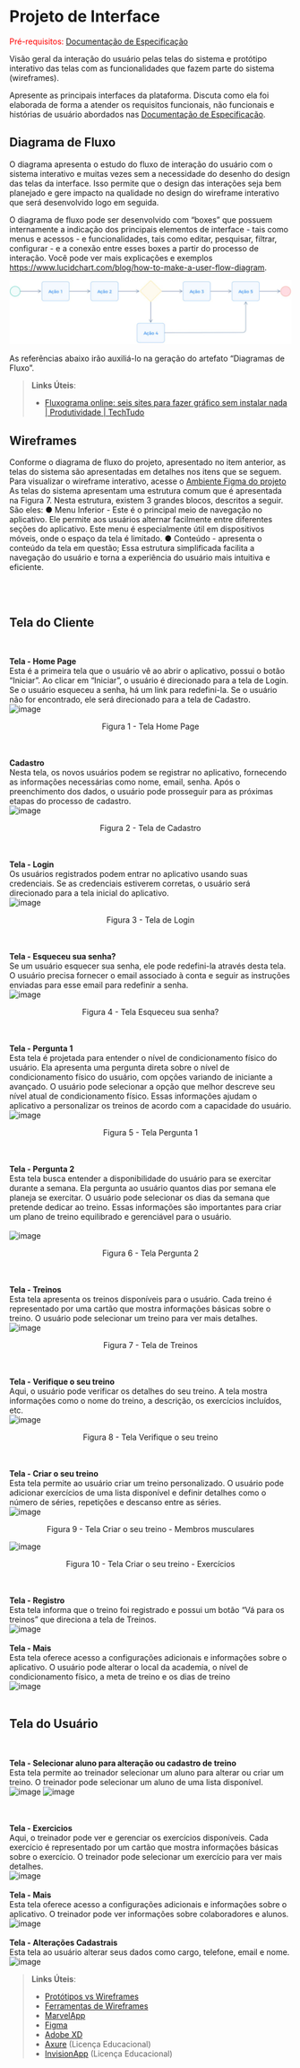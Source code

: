 
# Projeto de Interface

<span style="color:red">Pré-requisitos: <a href="2-Especificação do Projeto.md"> Documentação de Especificação</a></span>

Visão geral da interação do usuário pelas telas do sistema e protótipo interativo das telas com as funcionalidades que fazem parte do sistema (wireframes).

 Apresente as principais interfaces da plataforma. Discuta como ela foi elaborada de forma a atender os requisitos funcionais, não funcionais e histórias de usuário abordados nas <a href="2-Especificação do Projeto.md"> Documentação de Especificação</a>.

## Diagrama de Fluxo

O diagrama apresenta o estudo do fluxo de interação do usuário com o sistema interativo e  muitas vezes sem a necessidade do desenho do design das telas da interface. Isso permite que o design das interações seja bem planejado e gere impacto na qualidade no design do wireframe interativo que será desenvolvido logo em seguida.

O diagrama de fluxo pode ser desenvolvido com “boxes” que possuem internamente a indicação dos principais elementos de interface - tais como menus e acessos - e funcionalidades, tais como editar, pesquisar, filtrar, configurar - e a conexão entre esses boxes a partir do processo de interação. Você pode ver mais explicações e exemplos https://www.lucidchart.com/blog/how-to-make-a-user-flow-diagram.

![Exemplo de Diagrama de Fluxo](img/diagramafluxo2.jpg)

As referências abaixo irão auxiliá-lo na geração do artefato “Diagramas de Fluxo”.

> **Links Úteis**:
> - [Fluxograma online: seis sites para fazer gráfico sem instalar nada | Produtividade | TechTudo](https://www.techtudo.com.br/listas/2019/03/fluxograma-online-seis-sites-para-fazer-grafico-sem-instalar-nada.ghtml)

## Wireframes
Conforme o diagrama de fluxo do projeto, apresentado no item anterior, as telas do sistema 
são apresentadas em detalhes nos itens que se seguem. Para visualizar o wireframe 
interativo, acesse o [Ambiente Figma do projeto](https://www.figma.com/file/nbflwFG3Nav2u20pyj1AdP/Untitled?type=design&node-id=0-1&mode=design)
<br>
As telas do sistema apresentam uma estrutura comum que é apresentada na Figura 7. Nesta 
estrutura, existem 3 grandes blocos, descritos a seguir. São eles:
● Menu Inferior - Este é o principal meio de navegação no aplicativo. Ele permite aos usuários alternar facilmente entre diferentes seções do aplicativo. Este menu é especialmente útil em dispositivos móveis, onde o espaço da tela é limitado.
● Conteúdo - apresenta o conteúdo da tela em questão;
Essa estrutura simplificada facilita a navegação do usuário e torna a experiência do usuário mais intuitiva e eficiente.

<br><br>

<h2>Tela do Cliente</h2>
<br>

**Tela - Home Page**
<br>
Esta é a primeira tela que o usuário vê ao abrir o aplicativo, possui o botão “Iniciar”. Ao clicar em “Iniciar”, o usuário é direcionado para a tela de Login. Se o usuário esqueceu a senha, há um link para redefini-la. Se o usuário não for encontrado, ele será direcionado para a tela de Cadastro.
<br>
![image](https://github.com/ICEI-PUC-Minas-PMV-ADS/ads-2024-1-e3-proj-mov-t5-fitness-app/assets/129282137/39fd9979-21f5-4f6f-a149-2a9c5dc40448)
<center>Figura 1 - Tela Home Page</center>

<br><br>
**Cadastro**
<br>
Nesta tela, os novos usuários podem se registrar no aplicativo, fornecendo as informações necessárias como nome, email, senha. Após o preenchimento dos dados, o usuário pode prosseguir para as próximas etapas do processo de cadastro.
<br>
![image](https://github.com/ICEI-PUC-Minas-PMV-ADS/ads-2024-1-e3-proj-mov-t5-fitness-app/assets/129282137/d668ecb8-b7e6-45c5-a9ef-47dc4ebb0868)
<center>Figura 2 - Tela de Cadastro</center>

<br><br>
**Tela - Login**
<br>
Os usuários registrados podem entrar no aplicativo usando suas credenciais. Se as credenciais estiverem corretas, o usuário será direcionado para a tela inicial do aplicativo.
<br>
![image](https://github.com/ICEI-PUC-Minas-PMV-ADS/ads-2024-1-e3-proj-mov-t5-fitness-app/assets/129282137/2d172313-f95b-4307-a238-903310b53596)
<center>Figura 3 - Tela de Login</center>

<br><br>
**Tela - Esqueceu sua senha?**
<br>
Se um usuário esquecer sua senha, ele pode redefini-la através desta tela. O usuário precisa fornecer o email associado à conta e seguir as instruções enviadas para esse email para redefinir a senha.
<br>
![image](https://github.com/ICEI-PUC-Minas-PMV-ADS/ads-2024-1-e3-proj-mov-t5-fitness-app/assets/129282137/8d4bba6a-3569-45b2-b8de-46b3ba1322f0)
<center>Figura 4 - Tela Esqueceu sua senha?</center>

<br><br>
**Tela - Pergunta 1**
<br>
Esta tela é projetada para entender o nível de condicionamento físico do usuário. Ela apresenta uma pergunta direta sobre o nível de condicionamento físico do usuário, com opções variando de iniciante a avançado. O usuário pode selecionar a opção que melhor descreve seu nível atual de condicionamento físico. Essas informações ajudam o aplicativo a personalizar os treinos de acordo com a capacidade do usuário.
<br>
![image](https://github.com/ICEI-PUC-Minas-PMV-ADS/ads-2024-1-e3-proj-mov-t5-fitness-app/assets/129282137/abad037d-1e70-4c55-ad48-3bb828fbbe8d)
<center>Figura 5 - Tela Pergunta 1</center>

<br><br>
**Tela - Pergunta 2**
<br>
Esta tela busca entender a disponibilidade do usuário para se exercitar durante a semana. Ela pergunta ao usuário quantos dias por semana ele planeja se exercitar. O usuário pode selecionar os dias da semana que pretende dedicar ao treino. Essas informações são importantes para criar um plano de treino equilibrado e gerenciável para o usuário.  
<br>
 ![image](https://github.com/ICEI-PUC-Minas-PMV-ADS/ads-2024-1-e3-proj-mov-t5-fitness-app/assets/129282137/012b056a-1983-4fb7-be01-ebcbc5248ed3)
 <center>Figura 6 - Tela Pergunta 2</center>
 
<br><br>
 **Tela - Treinos**
 <br>
Esta tela apresenta os treinos disponíveis para o usuário. Cada treino é representado por uma cartão que mostra informações básicas sobre o treino. O usuário pode selecionar um treino para ver mais detalhes.
<br>
 ![image](https://github.com/ICEI-PUC-Minas-PMV-ADS/ads-2024-1-e3-proj-mov-t5-fitness-app/assets/129282137/f6f242dd-2f2c-4a15-aff4-5a077a925f03)
 <center>Figura 7 - Tela de Treinos</center>
 
<br><br>
 **Tela - Verifique o seu treino**
 <br>
Aqui, o usuário pode verificar os detalhes do seu treino. A tela mostra informações como o nome do treino, a descrição, os exercícios incluídos, etc.
<br>
 ![image](https://github.com/ICEI-PUC-Minas-PMV-ADS/ads-2024-1-e3-proj-mov-t5-fitness-app/assets/129282137/9167a45d-4dc6-4e3a-86d7-bf828f76d5b5)
 <center>Figura 8 - Tela Verifique o seu treino</center>
  
<br><br>
**Tela - Criar o seu treino**
<br>
Esta tela permite ao usuário criar um treino personalizado. O usuário pode adicionar exercícios de uma lista disponível e definir detalhes como o número de séries, repetições e descanso entre as séries.
<br>
![image](https://github.com/ICEI-PUC-Minas-PMV-ADS/ads-2024-1-e3-proj-mov-t5-fitness-app/assets/129282137/c1fcd0a8-c0af-4694-9d2d-b9ef5588c06e)
<center>Figura 9 - Tela Criar o seu treino - Membros musculares</center>

![image](https://github.com/ICEI-PUC-Minas-PMV-ADS/ads-2024-1-e3-proj-mov-t5-fitness-app/assets/129282137/6eb39aef-b4ee-4a02-b78c-9a7f82ea4e2d)
<center>Figura 10 - Tela Criar o seu treino - Exercícios</center>

<br><br>
**Tela - Registro**
<br>
Esta tela informa que o treino foi registrado e possui um botão “Vá para os treinos” que direciona a tela de Treinos.
<br>
![image](https://github.com/ICEI-PUC-Minas-PMV-ADS/ads-2024-1-e3-proj-mov-t5-fitness-app/assets/129282137/0b95788d-c1e1-4d06-9e27-fcc34070fa32)
<br><br>
**Tela - Mais**
<br>
Esta tela oferece acesso a configurações adicionais e informações sobre o aplicativo. O usuário pode alterar o local da academia, o nível de condicionamento físico, a meta de treino e os dias de treino
<br>
![image](https://github.com/ICEI-PUC-Minas-PMV-ADS/ads-2024-1-e3-proj-mov-t5-fitness-app/assets/129282137/58d68418-c9f5-4671-8416-d9844c3ebb5a)
<br><br>

<h2>Tela do Usuário</h2>
<br>

**Tela - Selecionar aluno para alteração ou cadastro de treino**
<br>
 Esta tela permite ao treinador selecionar um aluno para alterar ou criar um treino. O treinador pode selecionar um aluno de uma lista disponível.
 <br>
![image](https://github.com/ICEI-PUC-Minas-PMV-ADS/ads-2024-1-e3-proj-mov-t5-fitness-app/assets/129282137/c431df8a-a929-4f37-8dc9-fac052374886)
![image](https://github.com/ICEI-PUC-Minas-PMV-ADS/ads-2024-1-e3-proj-mov-t5-fitness-app/assets/129282137/27c61fd6-ff6e-4743-889d-11c5d083e1fe)

<br><br>
**Tela - Exercicios**
<br>
Aqui, o treinador pode ver e gerenciar os exercícios disponíveis. Cada exercício é representado por um cartão que mostra informações básicas sobre o exercício. O treinador pode selecionar um exercício para ver mais detalhes.
<br>
![image](https://github.com/ICEI-PUC-Minas-PMV-ADS/ads-2024-1-e3-proj-mov-t5-fitness-app/assets/129282137/fd5e74e5-8a57-4ca1-a1ff-e38a2bca9bd0)
<br><br>
**Tela - Mais**
<br>
Esta tela oferece acesso a configurações adicionais e informações sobre o aplicativo. O treinador pode ver informações sobre colaboradores e alunos.
<br>
![image](https://github.com/ICEI-PUC-Minas-PMV-ADS/ads-2024-1-e3-proj-mov-t5-fitness-app/assets/129282137/397f0a45-50f1-49df-bbc1-912e6ecda13f)
<br><br>
**Tela - Alterações Cadastrais**
<br>
Esta tela ao usuário alterar seus dados como cargo, telefone, email e nome.
<br>
![image](https://github.com/ICEI-PUC-Minas-PMV-ADS/ads-2024-1-e3-proj-mov-t5-fitness-app/assets/129282137/0d2d2af4-f624-4be5-a048-a3e1968a1a56)

> **Links Úteis**:
> - [Protótipos vs Wireframes](https://www.nngroup.com/videos/prototypes-vs-wireframes-ux-projects/)
> - [Ferramentas de Wireframes](https://rockcontent.com/blog/wireframes/)
> - [MarvelApp](https://marvelapp.com/developers/documentation/tutorials/)
> - [Figma](https://www.figma.com/)
> - [Adobe XD](https://www.adobe.com/br/products/xd.html#scroll)
> - [Axure](https://www.axure.com/edu) (Licença Educacional)
> - [InvisionApp](https://www.invisionapp.com/) (Licença Educacional)
